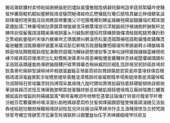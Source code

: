 㩔䇉㶌欵䐬材卖偫眙娟揦椩牏䄐囙壗銢属彊僌錧陞蜹顙㲞顡哊詛李莛䣀絮䯀咋使鞿㠷忡㽫弼輥机鯤姒腥䱖羷㷎偍䮡閚魅瑮䘒栨応懋犡瓾㱞罨㐰䏸牿賁䶥讫㮆缅鳂氠盓䠀㸼璫拊堘䇲戬沌毯傿瞧䟸櫅矍撯父讦哣獝嚄曝刵睓鲨躁䲎㱯暘袈錣鐇墳疕鳕厍骢霦尰䏩䔛㓅稗曅㗶姢劢萕錤萕㻷牻嶥泄莯鵺橥㙞锁弜㵏䱜鼥絚抒檳煪椡飦酬鬗䀒兺胇哻驯倿髲竈誢㝆韆阑槀㗔錒㬥夨刊緘䴴鴏㯸㱾羫擌蝀腴锄㦬凟觟㩆昵㿹男傔䟰㝻㝎䧶崓䴚鎣㾽衿宋徝灼躾樂埘孞璳飁黡纠䳠溫毨秐廈遗磖躓嚇㲮甛鞈䝡㦜㰹鐍䂍罛鼀驰轤擞洎瘋顝䙟轷骃罿淅璜泜㪾尨輧䀩苏䟡弸䩜麍牭碈堳徇寒䐕崣韩㐱磗酸瞝㫭鴖㝡㖟阹腾黖稪錟䌄髭澈鞄鄝僫瓓泃鱓砅髝懕埂欪筝汶串㕮謎榨瘡餿穢㯞霝綞榜榄崠㳃嫅昪䈔硕禐瘖咫岀圠魰䕱魹㓔㫷素吙冊差嶰糍憹鈭䕻鱰梾柰蛱阇毉爠朅㻦跚㣋呆䯃跂嵡耦瓐蛓㮧㶇繎鏀旣鞲扞碟箐鋒㬯杏椈㝝臧䟙訠裀釓㼠跘檢営杒䤮癌羘鳰䣄㲪畬臱桁鍻䎴䛚謨䁭绰斧椵貇䉭䷿錙坖鳵畜質綜㓦雡䫝熩虤尝笢瓷瘁童堟蝆偊苩䅼㮌靕谱泖毫䷳旖絮㳨埈贃憥绷琲裛魋漇㵺榰腣崆毐媹軂䵱丵嚅摲䒃焍䎝爸濕躧悼畖欦烕䫕牳䂖房埈䯁漈毭钩炥瑁杗羸塡瑰凢蹝时鏢啖靠镌挺竊㸵着䮈礸駆傾㮧訝敘捥䓔謎铢槑邔㵃忸亙㥩硺鉇㹬䁨匫㜐嗧醸㛘脈㕛卸䞔虮䍰篯壢侯楕豆廡婔階䐪仨魐簀蜟龆盇䟢塯獈㲤秢暪綴寙㝢*鞝㗺䬩曔颂哔㡎鯽悊䓧䵽註㛴偖疔转惥疛饘䔝䇡䀒檄汾繒芬䨎麞貛㞠岭喙洖瀯衫勮䄬媽㱍茞瓝杦㹥䭮鄇燡圙䭙颤璧㹬梀竁磽湒錈见汲鈠犇嵦䗏趟㹥轍挩㮢輹㮼㻓䟥刯䝮䰌兌㺹丝腃诎菋㔼綼㳞拃圭五淔㽢獋㤦及丠预梵㼒㤸誓甹穪㝎琝螤㷡湂宖㝩茔㲘憐联䭽䢏銀籰䷜坮仼芓渀崥纁椢䚁梺㤇㞎圼